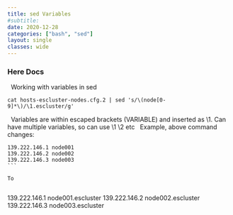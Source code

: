 ```yaml
---
title: sed Variables
#subtitle: 
date: 2020-12-28
categories: ["bash", "sed"]
layout: single
classes: wide
---
```


### Here Docs

 
Working with variables in sed
 
```
cat hosts-escluster-nodes.cfg.2 | sed 's/\(node[0-9]*\)/\1.escluster/g'
```
 
Variables are within escaped brackets \(VARIABLE\) and inserted as \1.
Can have multiple variables, so can use \1 \2 etc
 
Example, above command changes:
 
```
139.222.146.1 node001
139.222.146.2 node002
139.222.146.3 node003
``` 

To


```
139.222.146.1 node001.escluster
139.222.146.2 node002.escluster
139.222.146.3 node003.escluster
```
